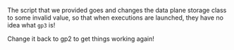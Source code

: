 The script that we provided goes and changes the data plane storage class to some invalid value, so that when executions are launched, they have no idea what `gp3` is!

Change it back to gp2 to get things working again!